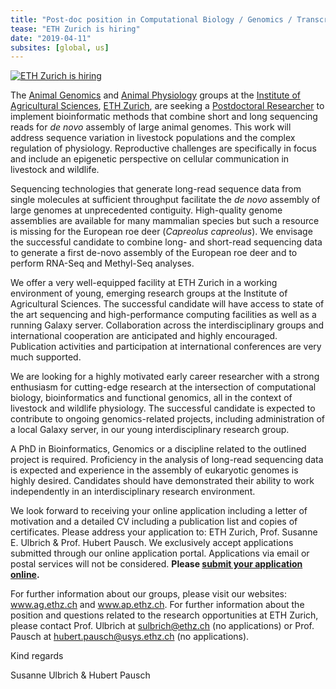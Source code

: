 ```yaml
---
title: "Post-doc position in Computational Biology / Genomics / Transcriptomics / Bioinformatics"
tease: "ETH Zurich is hiring"
date: "2019-04-11"
subsites: [global, us]
---
```


[<img class="float-right" style="max-width: 300px" src="/news/2019-04-eth/eth-zurich-cow.png" alt="ETH Zurich is hiring" />](https://apply.refline.ch/845721/6985/pub/1/index.html
)

The [Animal Genomics](http://www.ag.ethz.ch) and [Animal Physiology](http://www.ap.ethz.ch) groups at the [Institute of Agricultural Sciences](http://www.ias.ethz.ch/), [ETH Zurich](http://www.ethz.ch/), are seeking a [Postdoctoral Researcher](https://apply.refline.ch/845721/6985/pub/1/index.html) to implement bioinformatic methods that combine short and long sequencing reads for *de novo* assembly of large animal genomes. This work will address sequence variation in livestock populations and the complex regulation of physiology. Reproductive challenges are specifically in focus and include an epigenetic perspective on cellular communication in livestock and wildlife.

Sequencing technologies that generate long-read sequence data from single molecules at sufficient throughput facilitate the *de novo* assembly of large genomes at unprecedented contiguity. High-quality genome assemblies are available for many mammalian species but such a resource is missing for the European roe deer (*Capreolus capreolus*). We envisage the successful candidate to combine long- and short-read sequencing data to generate a first de-novo assembly of the European roe deer and to perform RNA-Seq and Methyl-Seq analyses.

We offer a very well-equipped facility at ETH Zurich in a working environment of young, emerging research groups at the Institute of Agricultural Sciences. The successful candidate will have access to state of the art sequencing and high-performance computing facilities as well as a running Galaxy server. Collaboration across the interdisciplinary groups and international cooperation are anticipated and highly encouraged. Publication activities and participation at international conferences are very much supported.

We are looking for a highly motivated early career researcher with a strong enthusiasm for cutting-edge research at the intersection of computational biology, bioinformatics and functional genomics, all in the context of livestock and wildlife physiology. The successful candidate is expected to contribute to ongoing genomics-related projects, including administration of a local Galaxy server, in our young interdisciplinary research group.

A PhD in Bioinformatics, Genomics or a discipline related to the outlined project is required. Proficiency in the analysis of long-read sequencing data is expected and experience in the assembly of eukaryotic genomes is highly desired. Candidates should have demonstrated their ability to work independently in an interdisciplinary research environment.

We look forward to receiving your online application including a letter of motivation and a detailed CV including a publication list and copies of certificates. Please address your application to: ETH Zurich, Prof. Susanne E. Ulbrich & Prof. Hubert Pausch. We exclusively accept applications submitted through our online application portal. Applications via email or postal services will not be considered. **Please [submit your application online](https://apply.refline.ch/845721/6985/pub/1/index.html).**

For further information about our groups, please visit our websites: www.ag.ethz.ch  and www.ap.ethz.ch. For further information about the position and questions related to the research opportunities at ETH Zurich, please contact Prof. Ulbrich at sulbrich@ethz.ch (no applications) or Prof. Pausch at hubert.pausch@usys.ethz.ch (no applications).

Kind regards

Susanne Ulbrich & Hubert Pausch
